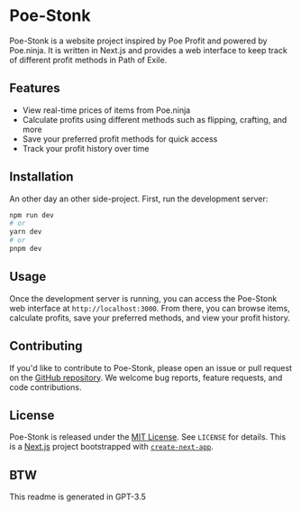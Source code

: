 # Poe-Stonk

Poe-Stonk is a website project inspired by Poe Profit and powered by Poe.ninja. It is written in Next.js and provides a web interface to keep track of different profit methods in Path of Exile.

## Features

- View real-time prices of items from Poe.ninja
- Calculate profits using different methods such as flipping, crafting, and more
- Save your preferred profit methods for quick access
- Track your profit history over time

## Installation

An other day an other side-project.
First, run the development server:

```bash
npm run dev
# or
yarn dev
# or
pnpm dev
```

## Usage

Once the development server is running, you can access the Poe-Stonk web interface at `http://localhost:3000`. From there, you can browse items, calculate profits, save your preferred methods, and view your profit history.

## Contributing

If you'd like to contribute to Poe-Stonk, please open an issue or pull request on the [GitHub repository](https://github.com/ttommyth/poe-stonk). We welcome bug reports, feature requests, and code contributions.

## License

Poe-Stonk is released under the [MIT License](https://opensource.org/licenses/MIT). See `LICENSE` for details.
This is a [Next.js](https://nextjs.org/) project bootstrapped with [`create-next-app`](https://github.com/vercel/next.js/tree/canary/packages/create-next-app).

## BTW

This readme is generated in GPT-3.5
